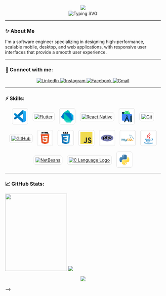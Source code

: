 <p align="center">
  <img src="https://capsule-render.vercel.app/api?type=waving&color=0:007ACC,100:0F2027&height=220&section=header&text=Abdallah%20Zaitoun&fontSize=44&fontColor=ffffff&animation=fadeIn&textY=25" />
  <br/>
  <img src="https://readme-typing-svg.herokuapp.com?font=Fira+Code&weight=600&size=22&pause=1000&color=007ACC&center=true&vCenter=true&width=600&lines=Software+Engineer;Mobile+%26+Desktop+Application+Developer;Front-End+Developer+%7C+Robots" alt="Typing SVG" />
</p>

---

### ✨ About Me
I'm a software engineer specializing in designing high-performance, scalable mobile, desktop, and web applications, with responsive user interfaces that provide a smooth user experience.

---

### 🔗 Connect with me:
<p align="center">
  <a href="https://www.linkedin.com/in/abdallah-zaitoun-133754348?utm_source=share&utm_campaign=share_via&utm_content=profile&utm_medium=android_app">
    <img src="https://img.shields.io/badge/-LinkedIn-0077B5?style=flat-square&logo=linkedin&logoColor=white" alt="LinkedIn"/>
  </a>
  
  <a href="https://www.instagram.com/alghayib_3z22?igsh=ZWg1Ym8xazFxem52">
    <img src="https://img.shields.io/badge/-Instagram-e4405f?style=flat-square&logo=instagram&logoColor=white" alt="Instagram"/>
  </a>
  
  
  <a href="https://www.facebook.com/share/17Kjtj9WeZ/">
    <img src="https://img.shields.io/badge/-Facebook-1877F2?style=flat-square&logo=facebook&logoColor=white" alt="Facebook"/>
  </a>
  
  <a href="mailto:abdallahzaytoon42@gmail.com">
    <img src="https://img.shields.io/badge/-Gmail-d14836?style=flat-square&logo=gmail&logoColor=white" alt="Gmail"/>
  </a>
</p>

---


### ⚡ Skills:

<p style="display: flex; justify-content: center; align-items: center; gap: 15px; flex-wrap: wrap;">
  <!-- كل العناصر كما هي -->
  <!-- VS Code -->   
  <a href="https://code.visualstudio.com/" target="_blank">     
    <img src="https://raw.githubusercontent.com/devicons/devicon/master/icons/vscode/vscode-original.svg" alt="VS Code" width="40" height="40" style="border:1px solid #ddd; padding:5px; border-radius:6px;"/>   
  </a>    

  <!-- Flutter -->   
  <a href="https://flutter.dev/" target="_blank">     
  <img src="https://www.vectorlogo.zone/logos/flutterio/flutterio-icon.svg" alt="Flutter" width="40" height="40" style="border:1px solid #ddd; padding:5px; border-radius:6px;"/>   
  </a>    

  <!-- Dart -->   
  <a href="https://dart.dev/" target="_blank">     
  <img src="https://raw.githubusercontent.com/devicons/devicon/master/icons/dart/dart-original.svg" alt="Dart" width="40" height="40" style="border:1px solid #ddd; padding:5px; border-radius:6px;"/>   
  </a>    

  <!-- React Native -->   
  <a href="https://reactnative.dev/" target="_blank">     
  <img src="https://reactnative.dev/img/header_logo.svg" alt="React Native" width="40" height="40" style="border:1px solid #ddd; padding:5px; border-radius:6px;"/>   
  </a>    

  <!-- Android Studio -->   
  <a href="https://developer.android.com/studio" target="_blank">     
  <img src="https://raw.githubusercontent.com/devicons/devicon/master/icons/androidstudio/androidstudio-original.svg" alt="Android Studio" width="40" height="40" style="border:1px solid #ddd; padding:5px; border-radius:6px;"/>   
  </a>    

  <!-- Git -->   
  <a href="https://git-scm.com/" target="_blank">     
  <img src="https://www.vectorlogo.zone/logos/git-scm/git-scm-icon.svg" alt="Git" width="40" height="40" style="border:1px solid #ddd; padding:5px; border-radius:6px;"/>   
  </a>      

  <a href="https://github.com/" target="_blank">     
  <img src="https://github.githubassets.com/images/modules/logos_page/GitHub-Mark.png" alt="GitHub" width="40" height="40" style="border:1px solid #ddd; padding:5px; border-radius:6px;"/>   
  </a>    

  <!-- HTML5 -->   
  <a href="https://www.w3.org/html/" target="_blank">     
  <img src="https://raw.githubusercontent.com/devicons/devicon/master/icons/html5/html5-original-wordmark.svg" alt="HTML5" width="40" height="40" style="border:1px solid #ddd; padding:5px; border-radius:6px;"/>   
  </a>    

  <!-- CSS3 -->   
  <a href="https://www.w3schools.com/css/" target="_blank">     
  <img src="https://raw.githubusercontent.com/devicons/devicon/master/icons/css3/css3-original-wordmark.svg" alt="CSS3" width="40" height="40" style="border:1px solid #ddd; padding:5px; border-radius:6px;"/>   
  </a>    

  <!-- JavaScript -->   
  <a href="https://developer.mozilla.org/en-US/docs/Web/JavaScript" target="_blank">     
  <img src="https://raw.githubusercontent.com/devicons/devicon/master/icons/javascript/javascript-original.svg" alt="JavaScript" width="40" height="40" style="border:1px solid #ddd; padding:5px; border-radius:6px;"/>   
  </a>    

  <!-- PHP -->   
  <a href="https://www.php.net/" target="_blank">     
  <img src="https://raw.githubusercontent.com/devicons/devicon/master/icons/php/php-original.svg" alt="PHP" width="40" height="40" style="border:1px solid #ddd; padding:5px; border-radius:6px;"/>   
  </a>    

  <!-- MySQL -->   
  <a href="https://www.mysql.com/" target="_blank">     
  <img src="https://raw.githubusercontent.com/devicons/devicon/master/icons/mysql/mysql-original-wordmark.svg" alt="MySQL" width="40" height="40" style="border:1px solid #ddd; padding:5px; border-radius:6px;"/>   
  </a>    

  <!-- Java -->   
  <a href="https://www.java.com/" target="_blank">     
  <img src="https://raw.githubusercontent.com/devicons/devicon/master/icons/java/java-original.svg" alt="Java" width="40" height="40" style="border:1px solid #ddd; padding:5px; border-radius:6px;"/>   
  </a>    

  <a href="https://netbeans.apache.org/" target="_blank">     
    <img src="https://cdn.jsdelivr.net/gh/devicons/devicon/icons/netbeans/netbeans-original.svg" alt="NetBeans" width="40" height="40" style="border:1px solid #ddd; padding:5px; border-radius:6px;"/>   
  </a>    

  <!-- C -->   
  <a href="https://code.visualstudio.com/docs/languages/cpp" target="_blank" rel="noopener noreferrer">
    <img src="https://upload.wikimedia.org/wikipedia/commons/1/19/C_Logo.png" alt="C Language Logo" width="40" height="40" style="border:1px solid #ddd; padding:5px; border-radius:6px; object-fit: contain; cursor:pointer;">
  </a>     

  <!-- Python -->   
  <a href="https://www.python.org/" target="_blank">     
  <img src="https://raw.githubusercontent.com/devicons/devicon/master/icons/python/python-original.svg" alt="Python" width="40" height="40" style="border:1px solid #ddd; padding:5px; border-radius:6px;"/>   
  </a> 
</p>

  
---

### 📈 GitHub Stats:
  <img src="https://github-readme-stats.vercel.app/api?username=abdallah3z22&show_icons=true&theme=tokyonight&hide_border=true&hide_title=true&cache_bust=123456" height="250px" width="200px" /> 
  <!-- Most Used Languages - bar chart --> 
  <img src="https://github-readme-stats.vercel.app/api/top-langs/?username=abdallah3z22&layout=compact&theme=tokyonight&hide_border=true&langs_count=8" height="70px" /> <p align="center"> 
    <img src="https://github-readme-streak-stats-eight.vercel.app/?user=abdallah3z22&theme=tokyonight&hide_border=true" height="130px" /> 
  </p>

 -->
